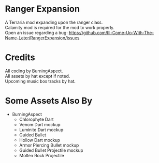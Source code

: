 # Ranger Expansion

A Terraria mod expanding upon the ranger class.
<br>
Calamity mod is required for the mod to work properly.
<br>
Open an issue regarding a bug: https://github.com/Ill-Come-Up-With-The-Name-Later/RangerExpansion/issues

# Credits

All coding by BurningAspect.
<br>
All assets by hat except if noted.
<br>
Upcoming music box tracks by hat.

# Some Assets Also By

<ul>
  <li>
    BurningAspect
    <ul>
      <li> Chlorophyte Dart </li>
      <li> Venom Dart mockup </li>
      <li> Luminite Dart mockup </li>
      <li> Guided Bullet </li>
      <li> Hollow Dart mockup </li>
      <li> Armor Piercing Bullet mockup </li>
      <li> Guided Bullet Projectile mockup </li>
      <li> Molten Rock Projectile </li>
    </ul>
  </li>
</ul>
